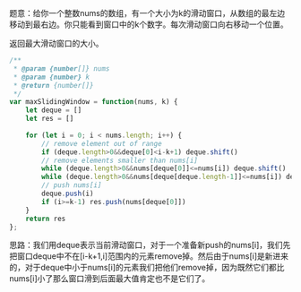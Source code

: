 题意：给你一个整数nums的数组，有一个大小为k的滑动窗口，从数组的最左边移动到最右边。你只能看到窗口中的k个数字。每次滑动窗口向右移动一个位置。

返回最大滑动窗口的大小。

```javascript
/**
 * @param {number[]} nums
 * @param {number} k
 * @return {number[]}
 */
var maxSlidingWindow = function(nums, k) {
    let deque = []
    let res = []
    
    for (let i = 0; i < nums.length; i++) {
        // remove element out of range
        if (deque.length>0&&deque[0]<i-k+1) deque.shift()
        // remove elements smaller than nums[i]
        while (deque.length>0&&nums[deque[0]]<=nums[i]) deque.shift()
        while (deque.length>0&&nums[deque[deque.length-1]]<=nums[i]) deque.pop()
        // push nums[i]
        deque.push(i)
        if (i>=k-1) res.push(nums[deque[0]])
    }
    return res
};
```

思路：我们用deque表示当前滑动窗口，对于一个准备新push的nums[i]，我们先把窗口deque中不在[i-k+1,i]范围内的元素remove掉。然后由于nums[i]是新进来的，对于deque中小于nums[i]的元素我们把他们remove掉，因为既然它们都比nums[i]小了那么窗口滑到后面最大值肯定也不是它们了。
